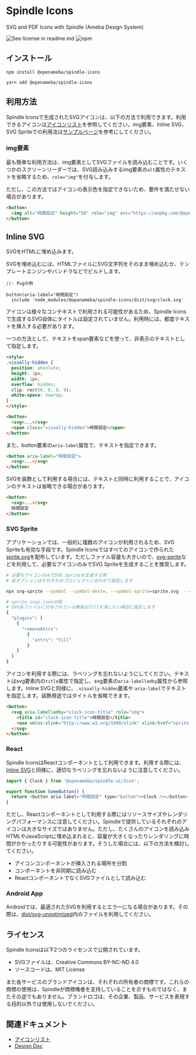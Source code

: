 # Spindle Icons

SVG and PDF Icons with Spindle (Ameba Design System)

![See license in readme.md](https://img.shields.io/npm/l/@openameba/spindle-icons) ![npm](https://img.shields.io/npm/v/@openameba/spindle-icons)

## インストール
```
npm install @openameba/spindle-icons
```

```
yarn add @openameba/spindle-icons
```

## 利用方法
Spindle Iconsで生成されたSVGアイコンは、以下の方法で利用できます。利用できるアイコンは[アイコンリスト](docs/icons.md)を参照してください。img要素、Inline SVG、SVG Spriteでの利用法は[サンプルページ](example/index.html)を参考にしてください。

### img要素
最も簡単な利用方法は、img要素としてSVGファイルを読み込むことです。いくつかのスクリーンリーダーでは、SVG読み込みするimg要素の`alt`属性のテキストを省略するため、`role="img"`を付与します。

ただし、この方法ではアイコンの表示色を指定できないため、要件を満たせない場合があります。

```html
<button>
  <img alt="時間設定" height="50" role="img" src="https://unpkg.com/@openameba/spindle-icons/dist/svg/clock.svg" width="50">
</button>
```

## Inline SVG

SVGをHTMLに埋め込みます。

SVGを埋め込むには、HTMLファイルにSVG文字列をそのまま埋め込むか、テンプレートエンジンやバンドラなどでビルドします。

```pug
//- Pugの例

button(aria-label="時間設定")
  include 'node_modules/@opanameba/spindle-icons/dist/svg/clock.svg'
```

アイコンは様々なコンテキストで利用される可能性があるため、Spindle Iconsで生成するSVG自体にタイトルは設定されていません。利用時には、都度テキストを挿入する必要があります。

一つの方法として、テキストをspan要素などを使って、非表示のテキストとして指定します。

```html
<style>
.visually-hidden {
  position: absolute;
  height: 1px;
  width: 1px;
  overflow: hidden;
  clip: rect(0, 0, 0, 0);
  white-space: nowrap;
}
</style>

<button>
  <svg>...</svg>
  <span class="visually-hidden">時間設定</span>
</button>
```

また、button要素の`aria-label`属性で、テキストを指定できます。

```html
<button aria-label="時間設定">
  <svg>...</svg>
</button>
```

SVGを装飾として利用する場合には、テキストと同時に利用することで、アイコンのテキストは省略できる場合があります。

```html
<button>
  <svg>...</svg>
  時間設定
</button>
```

### SVG Sprite

アプリケーションでは、一般的に複数のアイコンが利用されるため、SVG Spriteも有効な手段です。Spindle Iconsではすべてのアイコンで作られた[sprite.svg](dist/svg/sprite.svg)を配布しています。ただしファイル容量も大きいので、[svg-sprite](https://github.com/jkphl/svg-sprite)などを利用して、必要なアイコンのみでSVG Spriteを生成することを推奨します。

```sh
# 必要なアイコンのみでSVG Spriteを生成する例
# 各オプションはそれぞれのプロジェクトに合わせて設定します

npx svg-sprite --symbol --symbol-dest=. --symbol-sprite=sprite.svg  --shape-transform-svgo sprite.svgo.json --dest=＄PATH_TO_SVG 'node_modules/@openameba/spindle-icons/dist/+(check|exclamationmark).svg'

# sprite.svgo.jsonの例
# SVG各ファイルに付与されている無駄なfillを消したい場合に設定します
{
  "plugins": [
    {
      "removeAttrs":
        {
          "attrs": "fill"
        }
    }
  ]
}
```

アイコンを利用する際には、ラベリングを忘れないようにしてください。テキストはsvg要素内の`title`属性で指定し、svg要素の`aria-labelledby`属性から参照します。Inline SVGと同様に、`.visually-hidden`要素や `aria-label`でテキストを指定します。装飾用途ではタイトルを省略できます。

```html
<button>
  <svg aria-labelledby="clock-icon-title" role="img">
    <title id="clock-icon-title">時間設定</title>
    <use xmlns:xlink="http://www.w3.org/1999/xlink" xlink:href="sprite.svg#clock"></use>
  </svg>
</button>
```

### React
Spindle IconsはReactコンポーネントとして利用できます。利用する際には、[Inline SVG](#inline-svg)と同様に、適切なラベリングを忘れないように注意してください。

```JavaScript
import { Clock } from '@openameba/spindle-ui/Icon';

export function SomeButton() {
  return <button aria-label="時間設定" type="button"><Clock /></button>
}
```

ただし、Reactコンポーネントとして利用する際にはリソースサイズやレンダリングパフォーマンスに注意してください。Spindleで提供しているそれぞれのアイコンは大きなサイズではありません。ただし、たくさんのアイコンを読み込みHTMLやJavaScriptに埋め込まれると、容量が大きくなったりレンダリングに時間がかかったりする可能性があります。そうした場合には、以下の方法を検討してください。

- アイコンコンポーネントが挿入される場所を分割
- コンポーネントを非同期に読み込む
- ReactコンポーネントでなくSVGファイルとして読み込む

### Android App
Androidでは、最適されたSVGを利用するとエラーになる場合があります。その際は、[dist/svg-unoptimized](dist/svg-unoptimized)内のファイルを利用してください。

## ライセンス
Spindle Iconsは以下2つのライセンスで公開されています。

- SVGファイルは、Creative Commons BY-NC-ND 4.0
- ソースコードは、MIT License

また各サービスのブランドアイコンは、それぞれの所有者の商標です。これらの商標の使用は、Spindleが商標権者を支持していることを示すものではなく、またその逆でもありません。ブランドロゴは、その企業、製品、サービスを表現する目的以外では使用しないでください。

## 関連ドキュメント
- [アイコンリスト](docs/icons.md)
- [Design Doc](docs/design-doc.md)
